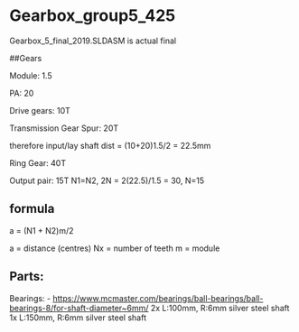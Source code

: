 # Gearbox_group5_425

Gearbox_5_final_2019.SLDASM is actual final

##Gears

Module: 1.5

PA: 20

Drive gears: 10T

Transmission Gear Spur: 20T

therefore input/lay shaft dist = (10+20)1.5/2 = 22.5mm 

Ring Gear: 40T

Output pair: 15T
N1=N2, 2N = 2(22.5)/1.5 = 30, N=15 

## formula

a = (N1 + N2)m/2

a = distance (centres)
Nx = number of teeth
m = module  

  
## Parts:
Bearings: - https://www.mcmaster.com/bearings/ball-bearings/ball-bearings-8/for-shaft-diameter~6mm/
2x L:100mm, R:6mm silver steel shaft
1x L:150mm, R:6mm silver steel shaft
